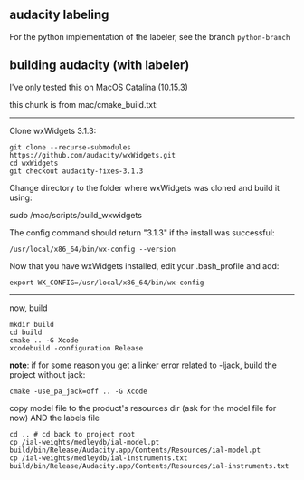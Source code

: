 ## audacity labeling 
For the python implementation of the labeler, see the branch `python-branch`

## building audacity (with labeler)
I've only tested this on MacOS Catalina (10.15.3)

this chunk is from mac/cmake_build.txt:

---
Clone wxWidgets 3.1.3:
```
git clone --recurse-submodules https://github.com/audacity/wxWidgets.git
cd wxWidgets
git checkout audacity-fixes-3.1.3
```
Change directory to the folder where wxWidgets was cloned and build it using:

sudo <path to Audacity source>/mac/scripts/build_wxwidgets

The config command should return "3.1.3" if the install was successful:
```
/usr/local/x86_64/bin/wx-config --version
```

Now that you have wxWidgets installed, edit your .bash_profile and add:
```
export WX_CONFIG=/usr/local/x86_64/bin/wx-config
```

---

now, build
```
mkdir build
cd build
cmake .. -G Xcode
xcodebuild -configuration Release
```

__note__: if for some reason you get a linker error related to -ljack, build the project without jack:
```
cmake -use_pa_jack=off .. -G Xcode
```

copy model file to the product's resources dir (ask for the model file for now)
AND the labels file
```
cd .. # cd back to project root
cp /ial-weights/medleydb/ial-model.pt build/bin/Release/Audacity.app/Contents/Resources/ial-model.pt
cp /ial-weights/medleydb/ial-instruments.txt build/bin/Release/Audacity.app/Contents/Resources/ial-instruments.txt
```